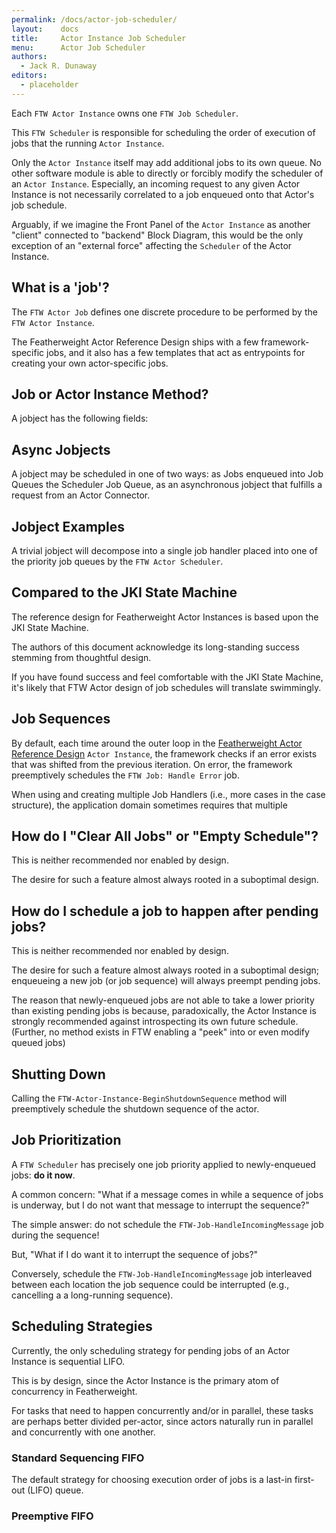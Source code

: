 ```yaml
---
permalink: /docs/actor-job-scheduler/
layout:    docs
title:     Actor Instance Job Scheduler
menu:      Actor Job Scheduler
authors:
  - Jack R. Dunaway
editors:
  - placeholder
---
```


Each `FTW Actor Instance` owns one `FTW Job Scheduler`.

This `FTW Scheduler` is responsible for scheduling the order of execution of
jobs that the running `Actor Instance`.

Only the `Actor Instance` itself may add additional jobs to its own queue. No
other software module is able to directly or forcibly modify the scheduler
of an `Actor Instance`. Especially, an incoming request to any given Actor
Instance is not necessarily correlated to a job enqueued onto that Actor's
job schedule.

Arguably, if we imagine the Front Panel of the `Actor Instance`
as another "client" connected to "backend" Block Diagram,
this would be the only exception of an "external force" affecting
the `Scheduler` of the Actor Instance.

## What is a 'job'?
The `FTW Actor Job` defines one discrete procedure to be performed by the
`FTW Actor Instance`.

The Featherweight Actor Reference Design ships with a few framework-specific
jobs, and it also has a few templates that act as entrypoints for creating
your own actor-specific jobs.

## Job or Actor Instance Method?

A jobject has the following fields:

## Async Jobjects

A jobject may be scheduled in one of two ways: as Jobs enqueued
into Job Queues the Scheduler Job Queue, as an asynchronous jobject
that fulfills a request from an Actor Connector.

## Jobject Examples

A trivial jobject will decompose into a single job handler placed
into one of the priority job queues by the `FTW Actor Scheduler`.

## Compared to the JKI State Machine

The reference design for Featherweight Actor Instances is based upon the
JKI State Machine.

The authors of this document acknowledge its long-standing success stemming
from thoughtful design.

If you have found success and feel comfortable with the JKI State Machine, it's
likely that FTW Actor design of job schedules will translate swimmingly.

## Job Sequences

By default, each time around the outer loop in the [Featherweight Actor Reference Design]()
`Actor Instance`, the framework checks if an error exists that was shifted
from the previous iteration. On error, the framework preemptively schedules
the `FTW Job: Handle Error` job.

When using  and creating
multiple Job Handlers (i.e., more cases in the case structure), the application domain
sometimes requires that multiple

## How do I "Clear All Jobs" or "Empty Schedule"?

This is neither recommended nor enabled by design.

The desire for such a feature almost always rooted in a suboptimal design.

## How do I schedule a job to happen after pending jobs?

This is neither recommended nor enabled by design.

The desire for such a feature almost always rooted in a suboptimal design;
enqueueing a new job (or job sequence) will always preempt pending jobs.

The reason that newly-enqueued jobs are not able to take a lower priority than
existing pending jobs is because, paradoxically, the Actor Instance is strongly
recommended against introspecting its own future schedule. (Further, no method
exists in FTW enabling a "peek" into or even modify queued jobs)

## Shutting Down

Calling the `FTW-Actor-Instance-BeginShutdownSequence` method will preemptively
schedule the shutdown sequence of the actor.

## Job Prioritization

A `FTW Scheduler` has precisely one job priority applied to newly-enqueued
jobs: **do it now**.

A common concern: "What if a message comes in while a sequence of jobs is
underway, but I do not want that message to interrupt the sequence?"

The simple answer: do not schedule the `FTW-Job-HandleIncomingMessage` job
during the sequence!

But, "What if I do want it to interrupt the sequence of jobs?"

Conversely, schedule the `FTW-Job-HandleIncomingMessage` job interleaved between
each location the job sequence could be interrupted (e.g., cancelling a
a long-running sequence).

## Scheduling Strategies

Currently, the only scheduling strategy for pending jobs of an Actor Instance is
sequential LIFO.

This is by design, since the Actor Instance is the primary atom of concurrency
in Featherweight.

For tasks that need to happen concurrently and/or in parallel, these tasks are
perhaps better divided per-actor, since actors naturally run in parallel and
concurrently with one another.

### Standard Sequencing FIFO

The default strategy for choosing execution order of jobs is
a last-in first-out (LIFO) queue.

### Preemptive FIFO



##

